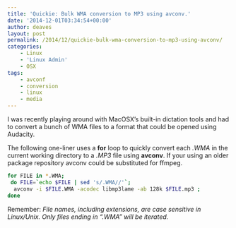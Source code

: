 ```yaml
---
title: 'Quickie: Bulk WMA conversion to MP3 using avconv.'
date: '2014-12-01T03:34:54+00:00'
author: deaves
layout: post
permalink: /2014/12/quickie-bulk-wma-conversion-to-mp3-using-avconv/
categories:
    - Linux
    - 'Linux Admin'
    - OSX
tags:
    - avconf
    - conversion
    - linux
    - media
---
```


I was recently playing around with MacOSX’s built-in dictation tools and had to convert a bunch of WMA files to a format that could be opened using Audacity.

The following one-liner uses a **for** loop to quickly convert each *.WMA* in the current working directory to a *.MP3* file using **avconv**. If your using an older package repository avconv could be substituted for ffmpeg.

```bash
for FILE in *.WMA;
 do FILE=`echo $FILE | sed 's/.WMA//'`;
  avconv -i $FILE.WMA -acodec libmp3lame -ab 128k $FILE.mp3 ;
done
```

Remember: *File names, including extensions, are case sensitive in Linux/Unix. Only files ending in “.WMA” will be iterated.*
